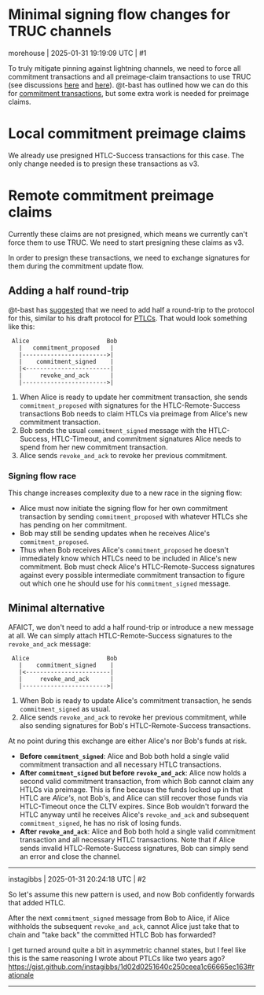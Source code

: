 # Minimal signing flow changes for TRUC channels

morehouse | 2025-01-31 19:19:09 UTC | #1

To truly mitigate pinning against lightning channels, we need to force all commitment transactions and all preimage-claim transactions to use TRUC (see discussions [here](https://github.com/lightning/bolts/issues/1221#issuecomment-2621162542) and [here](https://delvingbitcoin.org/t/lightning-transactions-with-v3-and-ephemeral-anchors/418/12)).  @t-bast has outlined how we can do this for [commitment transactions](https://delvingbitcoin.org/t/lightning-transactions-with-v3-and-ephemeral-anchors/418), but some extra work is needed for preimage claims.

# Local commitment preimage claims

We already use presigned HTLC-Success transactions for this case.  The only change needed is to presign these transactions as v3.

# Remote commitment preimage claims

Currently these claims are not presigned, which means we currently can't force them to use TRUC.  We need to start presigning these claims as v3.

In order to presign these transactions, we need to exchange signatures for them during the commitment update flow.

## Adding a half round-trip

@t-bast has [suggested](https://github.com/lightning/bolts/issues/1221#issuecomment-2626983064) that we need to add half a round-trip to the protocol for this, similar to his draft protocol for [PTLCs](https://github.com/t-bast/lightning-docs/blob/398a1b78250f564f7c86a414810f7e87e5af23ba/taproot-updates.md#point-time-locked-contracts).  That would look something like this:

```
 Alice                      Bob
   |   commitment_proposed   |
   |------------------------>|
   |    commitment_signed    |
   |<------------------------|
   |     revoke_and_ack      |
   |------------------------>|
```

1. When Alice is ready to update her commitment transaction, she sends `commitment_proposed` with signatures for the HTLC-Remote-Success transactions Bob needs to claim HTLCs via preimage from Alice's new commitment transaction.
2. Bob sends the usual `commitment_signed` message with the HTLC-Success, HTLC-Timeout, and commitment signatures Alice needs to spend from her new commitment transaction.
3. Alice sends `revoke_and_ack` to revoke her previous commitment.

### Signing flow race

This change increases complexity due to a new race in the signing flow:

- Alice must now initiate the signing flow for her own commitment transaction by sending `commitment_proposed` with whatever HTLCs she has pending on her commitment.
- Bob may still be sending updates when he receives Alice's `commitment_proposed`.
- Thus when Bob receives Alice's `commitment_proposed` he doesn't immediately know which HTLCs need to be included in Alice's new commitment. Bob must check Alice's HTLC-Remote-Success signatures against every possible intermediate commitment transaction to figure out which one he should use for his `commitment_signed` message.

## Minimal alternative

AFAICT, we don't need to add a half round-trip or introduce a new message at all.  We can simply attach HTLC-Remote-Success signatures to the `revoke_and_ack` message:

```
 Alice                      Bob
   |    commitment_signed    |
   |<------------------------|
   |     revoke_and_ack      |
   |------------------------>|
```

1. When Bob is ready to update Alice's commitment transaction, he sends `commitment_signed` as usual.
2. Alice sends `revoke_and_ack` to revoke her previous commitment, while also sending signatures for Bob's HTLC-Remote-Success transactions.

At no point during this exchange are either Alice's nor Bob's funds at risk.

- **Before `commitment_signed`**: Alice and Bob both hold a single valid commitment transaction and all necessary HTLC transactions.
- **After `commitment_signed` but before `revoke_and_ack`**: Alice now holds a second valid commitment transaction, from which Bob cannot claim any HTLCs via preimage.  This is fine because the funds locked up in that HTLC are *Alice's*, not Bob's, and Alice can still recover those funds via HTLC-Timeout once the CLTV expires.  Since Bob wouldn't forward the HTLC anyway until he receives Alice's `revoke_and_ack` and subsequent `commitment_signed`, he has no risk of losing funds.
- **After `revoke_and_ack`**: Alice and Bob both hold a single valid commitment transaction and all necessary HTLC transactions.  Note that if Alice sends invalid HTLC-Remote-Success signatures, Bob can simply send an error and close the channel.

-------------------------

instagibbs | 2025-01-31 20:24:18 UTC | #2

So let's assume this new pattern is used, and now Bob confidently forwards that added HTLC.

After the next `commitment_signed` message from Bob to Alice, if Alice withholds the subsequent `revoke_and_ack`, cannot Alice just take that to chain and "take back" the committed HTLC Bob has forwarded?

I get turned around quite a bit in asymmetric channel states, but I feel like this is the same reasoning I wrote about PTLCs like two years ago? https://gist.github.com/instagibbs/1d02d0251640c250ceea1c66665ec163#rationale

-------------------------

